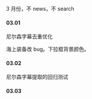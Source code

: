 
3 月份，不 news，不 search    


#### 03.01   

尼尔森字幕去重优化   

海上装备改 bug。下拉框背景颜色。    


#### 03.02    

尼尔森字幕提取的回归测试   


#### 03.03   



